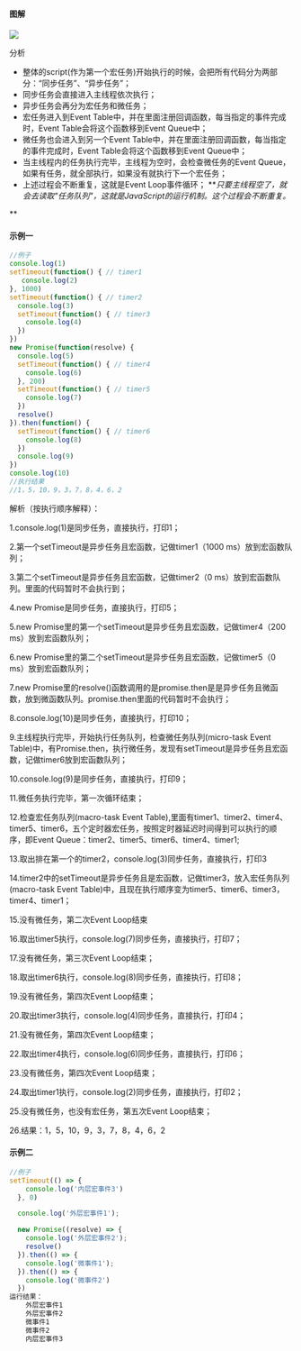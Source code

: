 #### 图解

####

![](https://p3-juejin.byteimg.com/tos-cn-i-k3u1fbpfcp/9f74c504874e42b28184ff17121ae65e~tplv-k3u1fbpfcp-zoom-1.image)

分析

-   整体的script(作为第一个宏任务)开始执行的时候，会把所有代码分为两部分：“同步任务”、“异步任务”；
-   同步任务会直接进入主线程依次执行；
-   异步任务会再分为宏任务和微任务；
-   宏任务进入到Event Table中，并在里面注册回调函数，每当指定的事件完成时，Event Table会将这个函数移到Event Queue中；
-   微任务也会进入到另一个Event Table中，并在里面注册回调函数，每当指定的事件完成时，Event Table会将这个函数移到Event Queue中；
-   当主线程内的任务执行完毕，主线程为空时，会检查微任务的Event Queue，如果有任务，就全部执行，如果没有就执行下一个宏任务；
-   上述过程会不断重复，这就是Event Loop事件循环；
    ***只要主线程空了，就会去读取"任务队列"，这就是JavaScript的运行机制。这个过程会不断重复。*

**

#### 示例一

```js
//例子
console.log(1)
setTimeout(function() { // timer1
   console.log(2)
}, 1000)
setTimeout(function() { // timer2
  console.log(3)
  setTimeout(function() { // timer3
    console.log(4)
  })
})
new Promise(function(resolve) {
  console.log(5)
  setTimeout(function() { // timer4
    console.log(6)
  }, 200)
  setTimeout(function() { // timer5
    console.log(7)
  })
  resolve()
}).then(function() {
  setTimeout(function() { // timer6
    console.log(8)
  })
  console.log(9)
})
console.log(10)
//执行结果
//1，5，10，9，3，7，8，4，6，2
```

解析（按执行顺序解释）：

1.console.log(1)是同步任务，直接执行，打印1；

2.第一个setTimeout是异步任务且宏函数，记做timer1（1000 ms）放到宏函数队列；

3.第二个setTimeout是异步任务且宏函数，记做timer2（0 ms）放到宏函数队列。里面的代码暂时不会执行到；

4.new Promise是同步任务，直接执行，打印5；

5.new Promise里的第一个setTimeout是异步任务且宏函数，记做timer4（200 ms）放到宏函数队列；

6.new Promise里的第二个setTimeout是异步任务且宏函数，记做timer5（0 ms）放到宏函数队列；

7.new Promise里的resolve()函数调用的是promise.then是是异步任务且微函数，放到微函数队列。promise.then里面的代码暂时不会执行；

8.console.log(10)是同步任务，直接执行，打印10；

9.主线程执行完毕，开始执行任务队列，检查微任务队列(micro-task Event Table)中，有Promise.then，执行微任务，发现有setTimeout是异步任务且宏函数，记做timer6放到宏函数队列；

10.console.log(9)是同步任务，直接执行，打印9；

11.微任务执行完毕，第一次循环结束；

12.检查宏任务队列(macro-task Event Table),里面有timer1、timer2、timer4、timer5、timer6，五个定时器宏任务，按照定时器延迟时间得到可以执行的顺序，即Event Queue：timer2、timer5、timer6、timer4、timer1;

13.取出排在第一个的timer2，console.log(3)同步任务，直接执行，打印3

14.timer2中的setTimeout是异步任务且是宏函数，记做timer3，放入宏任务队列(macro-task Event Table)中，且现在执行顺序变为timer5、timer6、timer3，timer4、timer1；

15.没有微任务，第二次Event Loop结束

16.取出timer5执行，console.log(7)同步任务，直接执行，打印7；

17.没有微任务，第三次Event Loop结束；

18.取出timer6执行，console.log(8)同步任务，直接执行，打印8；

19.没有微任务，第四次Event Loop结束；

20.取出timer3执行，console.log(4)同步任务，直接执行，打印4；

21.没有微任务，第四次Event Loop结束；

22.取出timer4执行，console.log(6)同步任务，直接执行，打印6；

23.没有微任务，第四次Event Loop结束；

24.取出timer1执行，console.log(2)同步任务，直接执行，打印2；

25.没有微任务，也没有宏任务，第五次Event Loop结束；

26.结果：1，5，10，9，3，7，8，4，6，2

#### 示例二

```js
//例子
setTimeout(() => {
    console.log('内层宏事件3')
  }, 0)

  console.log('外层宏事件1');

  new Promise((resolve) => {
    console.log('外层宏事件2');
    resolve()
  }).then(() => {
    console.log('微事件1');
  }).then(() => {
    console.log('微事件2')
  })
运行结果：
    外层宏事件1
    外层宏事件2
    微事件1
    微事件2
    内层宏事件3
```
